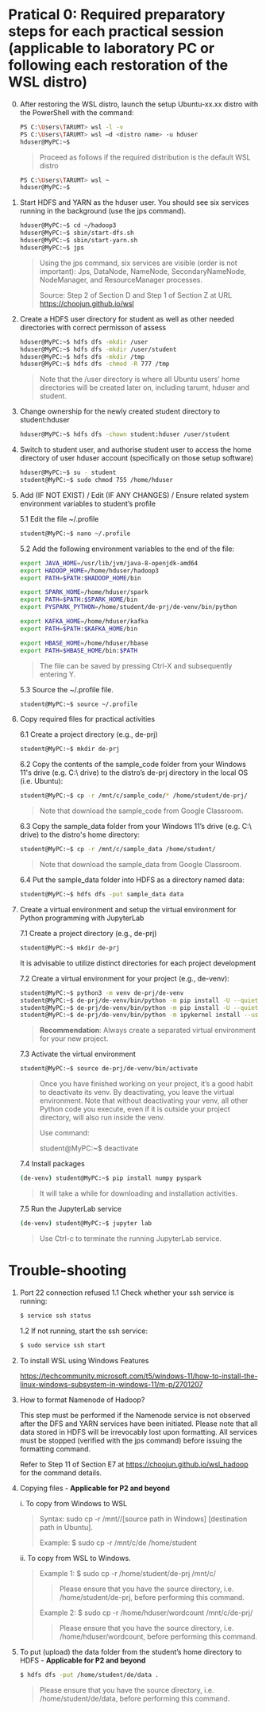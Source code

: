 # Pratical 0: Required preparatory steps for each practical session (applicable to laboratory PC or following each restoration of the WSL distro)

0. After restoring the WSL distro, launch the setup Ubuntu-xx.xx distro with the PowerShell with the command:
    ~~~bash
    PS C:\Users\TARUMT> wsl -l -v
    PS C:\Users\TARUMT> wsl –d <distro name> -u hduser
    hduser@MyPC:~$ 
    ~~~
    > Proceed as follows if the required distribution is the default WSL distro
    ~~~bash
    PS C:\Users\TARUMT> wsl ~
    hduser@MyPC:~$ 
    ~~~

1.  Start HDFS and YARN as the hduser user. You should see six services running in the background (use the jps command). 
    ~~~bash
    hduser@MyPC:~$ cd ~/hadoop3
    hduser@MyPC:~$ sbin/start-dfs.sh
    hduser@MyPC:~$ sbin/start-yarn.sh
    hduser@MyPC:~$ jps
    ~~~
    > Using the jps command, six services are visible (order is not important): Jps, DataNode, NameNode, SecondaryNameNode, NodeManager, and ResourceManager processes.
    > 
    > Source: Step 2 of Section D and Step 1 of Section Z at URL https://choojun.github.io/wsl
2. Create a HDFS user directory for student as well as other needed directories with correct permisson of assess
     ~~~bash
     hduser@MyPC:~$ hdfs dfs -mkdir /user
     hduser@MyPC:~$ hdfs dfs -mkdir /user/student
     hduser@MyPC:~$ hdfs dfs -mkdir /tmp
     hduser@MyPC:~$ hdfs dfs -chmod -R 777 /tmp
     ~~~
     > Note that the /user directory is where all Ubuntu users’ home directories will be created later on, including tarumt, hduser and student.

3. Change ownership for the newly created student directory to student:hduser
     ~~~bash
     hduser@MyPC:~$ hdfs dfs -chown student:hduser /user/student
     ~~~

4. Switch to student user, and authorise student user to access the home directory of user hduser account (specifically on those setup software)
     ~~~bash
     hduser@MyPC:~$ su - student
     student@MyPC:~$ sudo chmod 755 /home/hduser
     ~~~

5. Add (IF NOT EXIST) / Edit (IF ANY CHANGES) / Ensure related system environment variables to student’s profile
 
   5.1 Edit the file ~/.profile
     ~~~bash
     student@MyPC:~$ nano ~/.profile
     ~~~
     
   5.2 Add the following environment variables to the end of the file:
     ~~~bash
     export JAVA_HOME=/usr/lib/jvm/java-8-openjdk-amd64
     export HADOOP_HOME=/home/hduser/hadoop3
     export PATH=$PATH:$HADOOP_HOME/bin
     
     export SPARK_HOME=/home/hduser/spark
     export PATH=$PATH:$SPARK_HOME/bin
     export PYSPARK_PYTHON=/home/student/de-prj/de-venv/bin/python

     export KAFKA_HOME=/home/hduser/kafka
     export PATH=$PATH:$KAFKA_HOME/bin

     export HBASE_HOME=/home/hduser/hbase
     export PATH=$HBASE_HOME/bin:$PATH
     
     ~~~
     > The file can be saved by pressing Ctrl-X and subsequently entering Y.
     
   5.3 Source the ~/.profile file.
     ~~~bash
     student@MyPC:~$ source ~/.profile
     ~~~

6. Copy required files for practical activities

   6.1 Create a project directory (e.g., de-prj)
     ~~~bash
     student@MyPC:~$ mkdir de-prj
     ~~~

   6.2 Copy the contents of the sample_code folder from your Windows 11's drive (e.g. C:\ drive) to the distro’s de-prj directory in the local OS (i.e. Ubuntu):
     ~~~bash
     student@MyPC:~$ cp -r /mnt/c/sample_code/* /home/student/de-prj/
     ~~~
     > Note that download the sample_code from Google Classroom.

   6.3 Copy the sample_data folder from your Windows 11’s drive (e.g.  C:\ drive) to the distro's home directory:
     ~~~bash
     student@MyPC:~$ cp -r /mnt/c/sample_data /home/student/
     ~~~
     > Note that download the sample_data from Google Classroom.

   6.4 Put the sample_data folder into HDFS as a directory named data:
     ~~~bash
     student@MyPC:~$ hdfs dfs -put sample_data data
     ~~~

7. Create a virtual environment and setup the virtual environment for Python programming with JupyterLab

   7.1 Create a project directory (e.g., de-prj)
     ~~~bash
     student@MyPC:~$ mkdir de-prj
     ~~~
     It is advisable to utilize distinct directories for each project development
     
   7.2 Create a virtual environment for your project (e.g., de-venv):
     ~~~bash
     student@MyPC:~$ python3 -m venv de-prj/de-venv
     student@MyPC:~$ de-prj/de-venv/bin/python -m pip install -U --quiet pip wheel setuptools 
     student@MyPC:~$ de-prj/de-venv/bin/python -m pip install -U --quiet ipykernel
     student@MyPC:~$ de-prj/de-venv/bin/python -m ipykernel install --user --name "de-venv" --display-name  "de-venv"
     ~~~
     > **Recommendation**: Always create a separated virtual environment for your new project.
     
   7.3 Activate the virtual environment
     ~~~bash
     student@MyPC:~$ source de-prj/de-venv/bin/activate
     ~~~
     > Once you have finished working on your project, it’s a good habit to deactivate its venv. By deactivating, you leave the virtual environment. Note that without deactivating your venv, all other Python code you execute, even if it is outside your project directory, will also run inside the venv.
     >
     > Use command:
     > 
     > student@MyPC:~$ deactivate
     
   7.4 Install packages
     ~~~bash
     (de-venv) student@MyPC:~$ pip install numpy pyspark
     ~~~
     > It will take a while for downloading and installation activities.
     
   7.5 Run the JupyterLab service
     ~~~bash
     (de-venv) student@MyPC:~$ jupyter lab
     ~~~
     > Use Ctrl-c to terminate the running JupyterLab service.



# Trouble-shooting

1. Port 22 connection refused
   1.1 Check whether your ssh service is running:
    ~~~bash
    $ service ssh status
    ~~~

   1.2 If not running, start the ssh service:
     ~~~bash
     $ sudo service ssh start
     ~~~

2. To install WSL using Windows Features

   https://techcommunity.microsoft.com/t5/windows-11/how-to-install-the-linux-windows-subsystem-in-windows-11/m-p/2701207

3. How to format Namenode of Hadoop?

   This step must be performed if the Namenode service is not observed after the DFS and YARN services have been initiated. Please note that all data stored in HDFS will be irrevocably lost upon formatting. All services must be stopped (verified with the jps command) before issuing the formatting command.

   Refer to Step 11 of Section E7 at https://choojun.github.io/wsl_hadoop for the command details.

4. Copying files - **Applicable for P2 and beyond**

   i. To copy from Windows to WSL
   > Syntax: sudo cp -r /mnt/<source drive>/[source path in Windows] [destination path in Ubuntu].
   > 
   > Example: $ sudo cp -r /mnt/c/de /home/student

   ii. To copy from WSL to Windows.
   > 
   > Example 1:
   > $ sudo cp -r /home/student/de-prj /mnt/c/
   > > Please ensure that you have the source directory, i.e. /home/student/de-prj, before performing this command.
   > 
   > Example 2:
   > $ sudo cp -r /home/hduser/wordcount /mnt/c/de-prj/
   > > Please ensure that you have the source directory, i.e. /home/hduser/wordcount, before performing this command.


5. To put (upload) the data folder from the student’s home directory to HDFS - **Applicable for P2 and beyond**
   ~~~bash
   $ hdfs dfs -put /home/student/de/data .
   ~~~
   > Please ensure that you have the source directory, i.e. /home/student/de/data, before performing this command.

